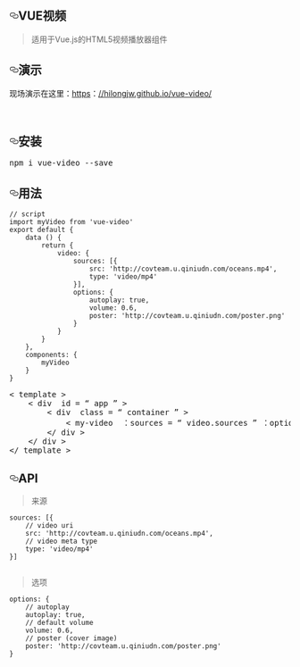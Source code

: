<div class="Box-body">
        <article class="markdown-body entry-content p-5" itemprop="text"><h1><a id="user-content-vue-video" class="anchor" aria-hidden="true" href="#vue-video"><svg class="octicon octicon-link" viewBox="0 0 16 16" version="1.1" width="16" height="16" aria-hidden="true"><path fill-rule="evenodd" d="M4 9h1v1H4c-1.5 0-3-1.69-3-3.5S2.55 3 4 3h4c1.45 0 3 1.69 3 3.5 0 1.41-.91 2.72-2 3.25V8.59c.58-.45 1-1.27 1-2.09C10 5.22 8.98 4 8 4H4c-.98 0-2 1.22-2 2.5S3 9 4 9zm9-3h-1v1h1c1 0 2 1.22 2 2.5S13.98 12 13 12H9c-.98 0-2-1.22-2-2.5 0-.83.42-1.64 1-2.09V6.25c-1.09.53-2 1.84-2 3.25C6 11.31 7.55 13 9 13h4c1.45 0 3-1.69 3-3.5S14.5 6 13 6z"></path></svg></a><font style="vertical-align: inherit;"><font style="vertical-align: inherit;">VUE视频</font></font></h1>
<blockquote>
<p><font style="vertical-align: inherit;"><font style="vertical-align: inherit;">适用于Vue.js的HTML5视频播放器组件</font></font></p>
</blockquote>
<h2><a id="user-content-demo" class="anchor" aria-hidden="true" href="#demo"><svg class="octicon octicon-link" viewBox="0 0 16 16" version="1.1" width="16" height="16" aria-hidden="true"><path fill-rule="evenodd" d="M4 9h1v1H4c-1.5 0-3-1.69-3-3.5S2.55 3 4 3h4c1.45 0 3 1.69 3 3.5 0 1.41-.91 2.72-2 3.25V8.59c.58-.45 1-1.27 1-2.09C10 5.22 8.98 4 8 4H4c-.98 0-2 1.22-2 2.5S3 9 4 9zm9-3h-1v1h1c1 0 2 1.22 2 2.5S13.98 12 13 12H9c-.98 0-2-1.22-2-2.5 0-.83.42-1.64 1-2.09V6.25c-1.09.53-2 1.84-2 3.25C6 11.31 7.55 13 9 13h4c1.45 0 3-1.69 3-3.5S14.5 6 13 6z"></path></svg></a><font style="vertical-align: inherit;"><font style="vertical-align: inherit;">演示</font></font></h2>
<p><font style="vertical-align: inherit;"><font style="vertical-align: inherit;">现场演示在这里：</font><a href="https://hilongjw.github.io/vue-video/" rel="nofollow"><font style="vertical-align: inherit;">https</font></a><font style="vertical-align: inherit;">：</font></font><a href="https://hilongjw.github.io/vue-video/" rel="nofollow"><font style="vertical-align: inherit;"><font style="vertical-align: inherit;">//hilongjw.github.io/vue-video/</font></font></a></p>
<p><a target="_blank" rel="noopener noreferrer" href="https://raw.githubusercontent.com/hilongjw/vue-video/master/preview.png"><img src="https://raw.githubusercontent.com/hilongjw/vue-video/master/preview.png" alt="" style="max-width:100%;"></a>
<a target="_blank" rel="noopener noreferrer" href="https://raw.githubusercontent.com/hilongjw/vue-video/master/preview2.png"><img src="https://raw.githubusercontent.com/hilongjw/vue-video/master/preview2.png" alt="" style="max-width:100%;"></a></p>
<h2><a id="user-content-installation" class="anchor" aria-hidden="true" href="#installation"><svg class="octicon octicon-link" viewBox="0 0 16 16" version="1.1" width="16" height="16" aria-hidden="true"><path fill-rule="evenodd" d="M4 9h1v1H4c-1.5 0-3-1.69-3-3.5S2.55 3 4 3h4c1.45 0 3 1.69 3 3.5 0 1.41-.91 2.72-2 3.25V8.59c.58-.45 1-1.27 1-2.09C10 5.22 8.98 4 8 4H4c-.98 0-2 1.22-2 2.5S3 9 4 9zm9-3h-1v1h1c1 0 2 1.22 2 2.5S13.98 12 13 12H9c-.98 0-2-1.22-2-2.5 0-.83.42-1.64 1-2.09V6.25c-1.09.53-2 1.84-2 3.25C6 11.31 7.55 13 9 13h4c1.45 0 3-1.69 3-3.5S14.5 6 13 6z"></path></svg></a><font style="vertical-align: inherit;"><font style="vertical-align: inherit;">安装</font></font></h2>
<div class="highlight highlight-source-shell"><pre><font style="vertical-align: inherit;"><font style="vertical-align: inherit;">npm i vue-video --save
</font></font></pre></div>
<h2><a id="user-content-usage" class="anchor" aria-hidden="true" href="#usage"><svg class="octicon octicon-link" viewBox="0 0 16 16" version="1.1" width="16" height="16" aria-hidden="true"><path fill-rule="evenodd" d="M4 9h1v1H4c-1.5 0-3-1.69-3-3.5S2.55 3 4 3h4c1.45 0 3 1.69 3 3.5 0 1.41-.91 2.72-2 3.25V8.59c.58-.45 1-1.27 1-2.09C10 5.22 8.98 4 8 4H4c-.98 0-2 1.22-2 2.5S3 9 4 9zm9-3h-1v1h1c1 0 2 1.22 2 2.5S13.98 12 13 12H9c-.98 0-2-1.22-2-2.5 0-.83.42-1.64 1-2.09V6.25c-1.09.53-2 1.84-2 3.25C6 11.31 7.55 13 9 13h4c1.45 0 3-1.69 3-3.5S14.5 6 13 6z"></path></svg></a><font style="vertical-align: inherit;"><font style="vertical-align: inherit;">用法</font></font></h2>
<pre><code>// script<font></font>
import myVideo from 'vue-video'<font></font>
export default {<font></font>
    data () {<font></font>
        return {<font></font>
            video: {<font></font>
                sources: [{<font></font>
                    src: 'http://covteam.u.qiniudn.com/oceans.mp4',<font></font>
                    type: 'video/mp4'<font></font>
                }],<font></font>
                options: {<font></font>
                    autoplay: true,<font></font>
                    volume: 0.6,<font></font>
                    poster: 'http://covteam.u.qiniudn.com/poster.png'<font></font>
                }<font></font>
            }<font></font>
        }<font></font>
    },<font></font>
    components: {<font></font>
        myVideo<font></font>
    }<font></font>
}<font></font>
</code></pre>
<div class="highlight highlight-text-html-basic"><pre><font style="vertical-align: inherit;"><font style="vertical-align: inherit;">&lt; </font></font><span class="pl-ent"><font style="vertical-align: inherit;"><font style="vertical-align: inherit;">template</font></font></span><font style="vertical-align: inherit;"><font style="vertical-align: inherit;"> &gt;</font></font><font></font><font style="vertical-align: inherit;"><font style="vertical-align: inherit;">
    &lt; </font></font><span class="pl-ent"><font style="vertical-align: inherit;"><font style="vertical-align: inherit;">div </font></font></span> <span class="pl-e"><font style="vertical-align: inherit;"><font style="vertical-align: inherit;">id</font></font></span><font style="vertical-align: inherit;"><font style="vertical-align: inherit;"> = </font></font><span class="pl-s"><span class="pl-pds"><font style="vertical-align: inherit;"><font style="vertical-align: inherit;">“</font></font></span><font style="vertical-align: inherit;"><font style="vertical-align: inherit;"> app </font></font><span class="pl-pds"><font style="vertical-align: inherit;"><font style="vertical-align: inherit;">”</font></font></span></span><font style="vertical-align: inherit;"><font style="vertical-align: inherit;"> &gt;</font></font><font></font><font style="vertical-align: inherit;"><font style="vertical-align: inherit;">
        &lt; </font></font><span class="pl-ent"><font style="vertical-align: inherit;"><font style="vertical-align: inherit;">div </font></font></span> <span class="pl-e"><font style="vertical-align: inherit;"><font style="vertical-align: inherit;">class</font></font></span><font style="vertical-align: inherit;"><font style="vertical-align: inherit;"> = </font></font><span class="pl-s"><span class="pl-pds"><font style="vertical-align: inherit;"><font style="vertical-align: inherit;">“</font></font></span><font style="vertical-align: inherit;"><font style="vertical-align: inherit;"> container </font></font><span class="pl-pds"><font style="vertical-align: inherit;"><font style="vertical-align: inherit;">”</font></font></span></span><font style="vertical-align: inherit;"><font style="vertical-align: inherit;"> &gt;</font></font><font></font><font style="vertical-align: inherit;"><font style="vertical-align: inherit;">
            &lt; </font></font><span class="pl-ent"><font style="vertical-align: inherit;"><font style="vertical-align: inherit;">my-video </font></font></span> <span class="pl-e"><font style="vertical-align: inherit;"><font style="vertical-align: inherit;">：sources</font></font></span><font style="vertical-align: inherit;"><font style="vertical-align: inherit;"> = </font></font><span class="pl-s"><span class="pl-pds"><font style="vertical-align: inherit;"><font style="vertical-align: inherit;">“</font></font></span><font style="vertical-align: inherit;"><font style="vertical-align: inherit;"> video.sources </font></font><span class="pl-pds"><font style="vertical-align: inherit;"><font style="vertical-align: inherit;">”</font></font></span></span> <span class="pl-e"><font style="vertical-align: inherit;"><font style="vertical-align: inherit;">：options</font></font></span><font style="vertical-align: inherit;"><font style="vertical-align: inherit;"> = </font></font><span class="pl-s"><span class="pl-pds"><font style="vertical-align: inherit;"><font style="vertical-align: inherit;">“</font></font></span><font style="vertical-align: inherit;"><font style="vertical-align: inherit;"> video.options </font></font><span class="pl-pds"><font style="vertical-align: inherit;"><font style="vertical-align: inherit;">”</font></font></span></span><font style="vertical-align: inherit;"><font style="vertical-align: inherit;"> &gt; &lt;/ </font></font><span class="pl-ent"><font style="vertical-align: inherit;"><font style="vertical-align: inherit;">my-video</font></font></span><font style="vertical-align: inherit;"><font style="vertical-align: inherit;"> &gt;</font></font><font></font><font style="vertical-align: inherit;"><font style="vertical-align: inherit;">
        &lt;/ </font></font><span class="pl-ent"><font style="vertical-align: inherit;"><font style="vertical-align: inherit;">div</font></font></span><font style="vertical-align: inherit;"><font style="vertical-align: inherit;"> &gt;</font></font><font></font><font style="vertical-align: inherit;"><font style="vertical-align: inherit;">
    &lt;/ </font></font><span class="pl-ent"><font style="vertical-align: inherit;"><font style="vertical-align: inherit;">div</font></font></span><font style="vertical-align: inherit;"><font style="vertical-align: inherit;"> &gt;</font></font><font></font><font style="vertical-align: inherit;"><font style="vertical-align: inherit;">
&lt;/ </font></font><span class="pl-ent"><font style="vertical-align: inherit;"><font style="vertical-align: inherit;">template</font></font></span><font style="vertical-align: inherit;"><font style="vertical-align: inherit;"> &gt;</font></font></pre></div>
<h2><a id="user-content-api" class="anchor" aria-hidden="true" href="#api"><svg class="octicon octicon-link" viewBox="0 0 16 16" version="1.1" width="16" height="16" aria-hidden="true"><path fill-rule="evenodd" d="M4 9h1v1H4c-1.5 0-3-1.69-3-3.5S2.55 3 4 3h4c1.45 0 3 1.69 3 3.5 0 1.41-.91 2.72-2 3.25V8.59c.58-.45 1-1.27 1-2.09C10 5.22 8.98 4 8 4H4c-.98 0-2 1.22-2 2.5S3 9 4 9zm9-3h-1v1h1c1 0 2 1.22 2 2.5S13.98 12 13 12H9c-.98 0-2-1.22-2-2.5 0-.83.42-1.64 1-2.09V6.25c-1.09.53-2 1.84-2 3.25C6 11.31 7.55 13 9 13h4c1.45 0 3-1.69 3-3.5S14.5 6 13 6z"></path></svg></a><font style="vertical-align: inherit;"><font style="vertical-align: inherit;">API</font></font></h2>
<blockquote>
<p><font style="vertical-align: inherit;"><font style="vertical-align: inherit;">来源</font></font></p>
</blockquote>
<pre><code>sources: [{<font></font>
    // video uri<font></font>
    src: 'http://covteam.u.qiniudn.com/oceans.mp4',<font></font>
    // video meta type<font></font>
    type: 'video/mp4'<font></font>
}]<font></font>
<font></font>
</code></pre>
<blockquote>
<p><font style="vertical-align: inherit;"><font style="vertical-align: inherit;">选项</font></font></p>
</blockquote>
<pre><code>options: {<font></font>
    // autoplay<font></font>
    autoplay: true,<font></font>
    // default volume<font></font>
    volume: 0.6,<font></font>
    // poster (cover image)<font></font>
    poster: 'http://covteam.u.qiniudn.com/poster.png'<font></font>
}<font></font>
</code></pre>
</article>
      </div>
